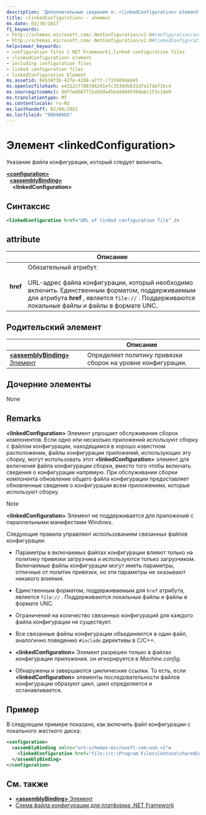 ```yaml
---
description: 'Дополнительные сведения о: <linkedConfiguration> element'
title: <linkedConfiguration> - элемент
ms.date: 03/30/2017
f1_keywords:
- http://schemas.microsoft.com/.NetConfiguration/v2.0#configuration/assemblyBinding/linkedConfiguration
- http://schemas.microsoft.com/.NetConfiguration/v2.0#linkedConfiguration
helpviewer_keywords:
- configuration files [.NET Framework],linked configuration files
- <linkedConfiguration> element
- including configuration files
- linked configuration files
- linkedConfiguration Element
ms.assetid: 8eb34f3b-427e-4288-a7ff-c73f489deb45
ms.openlocfilehash: e4312cf788784241efc35304b632dfe1fdef1bc4
ms.sourcegitcommit: ddf7edb67715a5b9a45e3dd44536dabc153c1de0
ms.translationtype: MT
ms.contentlocale: ru-RU
ms.lasthandoff: 02/06/2021
ms.locfileid: "99698665"
---
```

# <a name="linkedconfiguration-element"></a>Элемент \<linkedConfiguration>

Указание файла конфигурации, который следует включить.

[**\<configuration>**](configuration-element.md)\
&nbsp;&nbsp;[**\<assemblyBinding>**](assemblybinding-element-for-configuration.md)\
&nbsp;&nbsp;&nbsp;&nbsp;**\<linkedConfiguration>**

## <a name="syntax"></a>Синтаксис

```xml
<linkedConfiguration href="URL of linked configuration file" />
```

## <a name="attribute"></a>attribute

|           | Описание |
| --------- | ----------- |
| **href**  | Обязательный атрибут.<br><br>URL-адрес файла конфигурации, который необходимо включить. Единственным форматом, поддерживаемым для атрибута **href** , является `file://` . Поддерживаются локальные файлы и файлы в формате UNC. |

## <a name="parent-element"></a>Родительский элемент

|     | Описание |
| --- | ----------- |
| [**\<assemblyBinding>** Элемент](assemblybinding-element-for-configuration.md) | Определяет политику привязки сборок на уровне конфигурации. |

## <a name="child-elements"></a>Дочерние элементы

None

## <a name="remarks"></a>Remarks

**\<linkedConfiguration>** Элемент упрощает обслуживание сборок компонентов. Если одно или несколько приложений используют сборку с файлом конфигурации, находящимся в хорошо известном расположении, файлы конфигурации приложений, использующих эту сборку, могут использовать этот **\<linkedConfiguration>** элемент для включения файла конфигурации сборки, вместо того чтобы включать сведения о конфигурации напрямую. При обслуживании сборки компонента обновление общего файла конфигурации предоставляет обновленные сведения о конфигурации всем приложениям, которые используют сборку.

> [!NOTE]
> **\<linkedConfiguration>** Элемент не поддерживается для приложений с параллельными манифестами Windows.

Следующие правила управляют использованием связанных файлов конфигурации:

- Параметры в включаемых файлах конфигурации влияют только на политику привязки загрузчика и используются только загрузчиком. Включаемые файлы конфигурации могут иметь параметры, отличные от политик привязки, но эти параметры не оказывают никакого влияния.

- Единственным форматом, поддерживаемым для `href` атрибута, является `file://` . Поддерживаются локальные файлы и файлы в формате UNC.

- Ограничений на количество связанных конфигураций для каждого файла конфигурации не существует.

- Все связанные файлы конфигурации объединяются в один файл, аналогично поведению `#include` директивы в C/C++.

- **\<linkedConfiguration>** Элемент разрешен только в файлах конфигурации приложения. он игнорируется в *Machine.config*.

- Обнаружены и завершаются циклические ссылки. То есть, если **\<linkedConfiguration>** элементы последовательности файлов конфигурации образуют цикл, цикл определяется и останавливается.

## <a name="example"></a>Пример

В следующем примере показано, как включить файл конфигурации с локального жесткого диска:

```xml
<configuration>
  <assemblyBinding xmlns="urn:schemas-microsoft-com:asm.v1">
    <linkedConfiguration href="file://c:\Program Files\Contoso\sharedConfig.xml"/>
  </assemblyBinding>
</configuration>
```

## <a name="see-also"></a>См. также

- [**\<assemblyBinding>** Элемент](assemblybinding-element-for-configuration.md)
- [Схема файла конфигурации для платформа .NET Framework](index.md)
